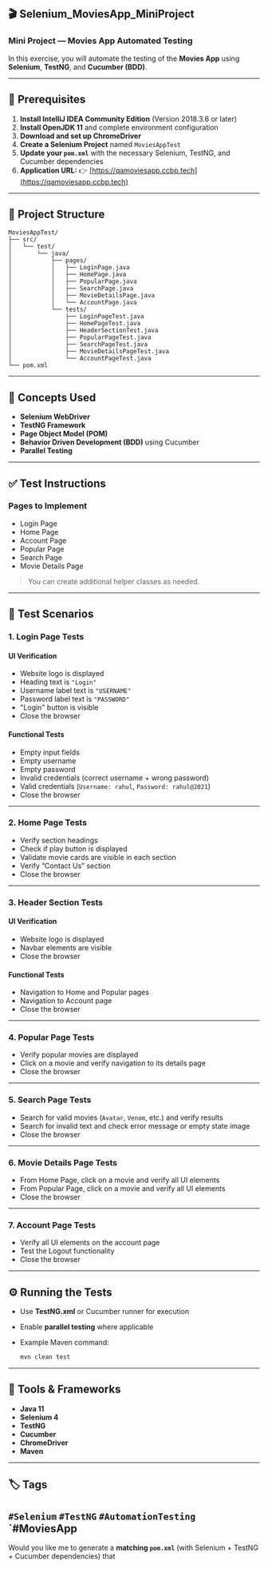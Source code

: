 ## 🎬 Selenium_MoviesApp_MiniProject

### Mini Project — Movies App Automated Testing

In this exercise, you will automate the testing of the **Movies App** using **Selenium**, **TestNG**, and **Cucumber (BDD)**.

---

## 🧩 Prerequisites

1. **Install IntelliJ IDEA Community Edition** (Version 2018.3.6 or later)
2. **Install OpenJDK 11** and complete environment configuration
3. **Download and set up ChromeDriver**
4. **Create a Selenium Project** named `MoviesAppTest`
5. **Update your `pom.xml`** with the necessary Selenium, TestNG, and Cucumber dependencies
6. **Application URL:**
   👉 [https://qamoviesapp.ccbp.tech](https://qamoviesapp.ccbp.tech)

---

## 📁 Project Structure

```
MoviesAppTest/
├── src/
│   └── test/
│       └── java/
│           ├── pages/
│           │   ├── LoginPage.java
│           │   ├── HomePage.java
│           │   ├── PopularPage.java
│           │   ├── SearchPage.java
│           │   ├── MovieDetailsPage.java
│           │   └── AccountPage.java
│           └── tests/
│               ├── LoginPageTest.java
│               ├── HomePageTest.java
│               ├── HeaderSectionTest.java
│               ├── PopularPageTest.java
│               ├── SearchPageTest.java
│               ├── MovieDetailsPageTest.java
│               └── AccountPageTest.java
└── pom.xml
```

---

## 🧠 Concepts Used

* **Selenium WebDriver**
* **TestNG Framework**
* **Page Object Model (POM)**
* **Behavior Driven Development (BDD)** using Cucumber
* **Parallel Testing**

---

## ✅ Test Instructions

### **Pages to Implement**

* Login Page
* Home Page
* Account Page
* Popular Page
* Search Page
* Movie Details Page

> You can create additional helper classes as needed.

---

## 🧪 Test Scenarios

### **1. Login Page Tests**

#### UI Verification

* Website logo is displayed
* Heading text is `"Login"`
* Username label text is `"USERNAME"`
* Password label text is `"PASSWORD"`
* "Login" button is visible
* Close the browser

#### Functional Tests

* Empty input fields
* Empty username
* Empty password
* Invalid credentials (correct username + wrong password)
* Valid credentials (`Username: rahul`, `Password: rahul@2021`)
* Close the browser

---

### **2. Home Page Tests**

* Verify section headings
* Check if play button is displayed
* Validate movie cards are visible in each section
* Verify “Contact Us” section
* Close the browser

---

### **3. Header Section Tests**

#### UI Verification

* Website logo is displayed
* Navbar elements are visible
* Close the browser

#### Functional Tests

* Navigation to Home and Popular pages
* Navigation to Account page
* Close the browser

---

### **4. Popular Page Tests**

* Verify popular movies are displayed
* Click on a movie and verify navigation to its details page
* Close the browser

---

### **5. Search Page Tests**

* Search for valid movies (`Avatar`, `Venom`, etc.) and verify results
* Search for invalid text and check error message or empty state image
* Close the browser

---

### **6. Movie Details Page Tests**

* From Home Page, click on a movie and verify all UI elements
* From Popular Page, click on a movie and verify all UI elements
* Close the browser

---

### **7. Account Page Tests**

* Verify all UI elements on the account page
* Test the Logout functionality
* Close the browser

---

## ⚙️ Running the Tests

* Use **TestNG.xml** or Cucumber runner for execution
* Enable **parallel testing** where applicable
* Example Maven command:

  ```bash
  mvn clean test
  ```

---

## 🧰 Tools & Frameworks

* **Java 11**
* **Selenium 4**
* **TestNG**
* **Cucumber**
* **ChromeDriver**
* **Maven**

---

## 🏷️ Tags

`#Selenium` `#TestNG` `#AutomationTesting` `#MoviesApp
---

Would you like me to generate a **matching `pom.xml`** (with Selenium + TestNG + Cucumber dependencies) that 
